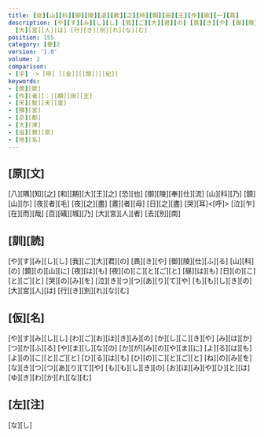 ```yaml
---
title: [従][山][科][御][陵][退][散][之][時][額][田][王][作][歌][一][首]
description: [や][す][み][し][し] [我][ご][大][君][の] [畏][き][や] [御][陵][仕][ふ][る] [山][科][の] [鏡][の][山][に] [夜][は][も] [夜][の][こ][と][ご][と] [昼][は][も] [日][の][こ][と][ご][と] [哭][の][み][を] [泣][き][つ][つ][あ][り][て][や] [も][も][し][き][の]
  [大][宮][人][は] [行][き][別][れ][な][む]
position: 155
category: [巻]2
version: '1.0'
volume: 2
comparison:
- [乎] -> [呼] [[金]][[類]][[紀]]
keywords:
- [挽][歌]
- [作][者][：][額][田][王]
- [天][智][天][皇]
- [殯][宮]
- [京][都]
- [大][津]
- [滋][賀][県]
- [地][名]
---
```


## [原][文]

[八][隅][知][之] [和][期][大][王][之] [恐][也] [御][陵][奉][仕][流] [山][科][乃] [鏡][山][尓] [夜][者][毛] [夜][之][盡] [晝][者][母] [日][之][盡] [哭][耳]<[呼]> [泣][乍][在][而][哉] [百][礒][城][乃] [大][宮][人][者] [去][別][南]

## [訓][読]

[や][す][み][し][し] [我][ご][大][君][の] [畏][き][や] [御][陵][仕][ふ][る] [山][科][の] [鏡][の][山][に] [夜][は][も] [夜][の][こ][と][ご][と] [昼][は][も] [日][の][こ][と][ご][と] [哭][の][み][を] [泣][き][つ][つ][あ][り][て][や] [も][も][し][き][の] [大][宮][人][は] [行][き][別][れ][な][む]

## [仮][名]

[や][す][み][し][し] [わ][ご][お][ほ][き][み][の] [か][し][こ][き][や] [み][は][か][つ][か][ふ][る] [や][ま][し][な][の] [か][が][み][の][や][ま][に] [よ][る][は][も] [よ][の][こ][と][ご][と] [ひ][る][は][も] [ひ][の][こ][と][ご][と] [ね][の][み][を] [な][き][つ][つ][あ][り][て][や] [も][も][し][き][の] [お][ほ][み][や][ひ][と][は] [ゆ][き][わ][か][れ][な][む]

## [左][注]

[な][し]

